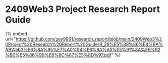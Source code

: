 # 2409Web3 Project Research Report Guide

{% embed url="https://github.com/zey9991/research_report/blob/main/2409Web3%20Project%20Research%20Report%20Guide/9_29%E5%88%86%E4%BA%ABWeb3%E6%8A%95%E7%A0%94%E6%8A%A5%E5%91%8A%E6%92%B0%E5%86%99%E6%8C%87%E5%8D%97.pdf" %}
